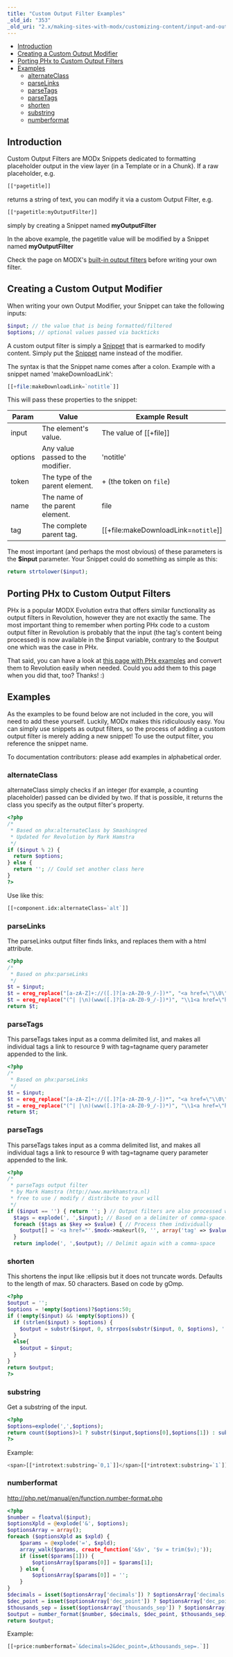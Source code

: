 ```yaml
---
title: "Custom Output Filter Examples"
_old_id: "353"
_old_uri: "2.x/making-sites-with-modx/customizing-content/input-and-output-filters-(output-modifiers)/custom-output-filter-examples"
---
```


- [Introduction](#introduction)
- [Creating a Custom Output Modifier](#creating-a-custom-output-modifier)
- [Porting PHx to Custom Output Filters](#porting-phx-to-custom-output-filters)
- [Examples](#examples)
  - [alternateClass](#alternateclass)
  - [parseLinks](#parselinks)
  - [parseTags](#parsetags)
  - [parseTags](#parsetags-1)
  - [shorten](#shorten)
  - [substring](#substring)
  - [numberformat](#numberformat)



## Introduction 

Custom Output Filters are MODx Snippets dedicated to formatting placeholder output in the view layer (in a Template or in a Chunk). If a raw placeholder, e.g.

``` php 
[[*pagetitle]]
```

returns a string of text, you can modify it via a custom Output Filter, e.g.

``` php 
[[*pagetitle:myOutputFilter]]
```

simply by creating a Snippet named **myOutputFilter**

In the above example, the pagetitle value will be modified by a Snippet named **myOutputFilter**

Check the page on MODX's [built-in output filters](making-sites-with-modx/customizing-content/input-and-output-filters-(output-modifiers) "Input and Output Filters (Output Modifiers)") before writing your own filter.

## Creating a Custom Output Modifier 

When writing your own Output Modifier, your Snippet can take the following inputs:

``` php 
$input; // the value that is being formatted/filtered
$options; // optional values passed via backticks
```

A custom output filter is simply a [Snippet](developing-in-modx/basic-development/snippets "Snippets") that is earmarked to modify content. Simply put the [Snippet](developing-in-modx/basic-development/snippets "Snippets") name instead of the modifier.

The syntax is that the Snippet name comes after a colon. Example with a snippet named 'makeDownloadLink':

``` php 
[[+file:makeDownloadLink=`notitle`]]
```

This will pass these properties to the snippet:

| Param   | Value                             | Example Result                           |
| ------- | --------------------------------- | ---------------------------------------- |
| input   | The element's value.              | The value of \[\[+file\]\]               |
| options | Any value passed to the modifier. | 'notitle'                                |
| token   | The type of the parent element.   | + (the token on `file`)                  |
| name    | The name of the parent element.   | file                                     |
| tag     | The complete parent tag.          | \[\[+file:makeDownloadLink=`notitle`\]\] |

The most important (and perhaps the most obvious) of these parameters is the **$input** parameter. Your Snippet could do something as simple as this:

``` php 
return strtolower($input);
```

## Porting PHx to Custom Output Filters 

PHx is a popular MODX Evolution extra that offers similar functionality as output filters in Revolution, however they are not exactly the same. The most important thing to remember when porting PHx code to a custom output filter in Revolution is probably that the input (the tag's content being processed) is now available in the $input variable, contrary to the $output one which was the case in PHx.

That said, you can have a look at [this page with PHx examples](http://wiki.modxcms.com/index.php/PHx/CustomModifiers) and convert them to Revolution easily when needed. Could you add them to this page when you did that, too? Thanks! :)

## Examples 

As the examples to be found below are not included in the core, you will need to add these yourself. Luckily, MODx makes this ridiculously easy. You can simply use snippets as output filters, so the process of adding a custom output filter is merely adding a new snippet! To use the output filter, you reference the snippet name.

To documentation contributors: please add examples in alphabetical order.

### alternateClass 

alternateClass simply checks if an integer (for example, a counting placeholder) passed can be divided by two. If that is possible, it returns the class you specify as the output filter's property.

``` php 
<?php
/*
 * Based on phx:alternateClass by Smashingred
 * Updated for Revolution by Mark Hamstra
 */
if ($input % 2) {
  return $options;
} else {
  return ''; // Could set another class here
}
?>
```

Use like this:

``` php 
[[+component.idx:alternateClass=`alt`]]
```

### parseLinks 

The parseLinks output filter finds links, and replaces them with a html <a> attribute.

``` php 
<?php
/*
 * Based on phx:parseLinks
 */
$t = $input;
$t = ereg_replace("[a-zA-Z]+://([.]?[a-zA-Z0-9_/-])*", "<a href=\"\\0\">\\0</a>", $t);
$t = ereg_replace("(^| |\n)(www([.]?[a-zA-Z0-9_/-])*)", "\\1<a href=\"http://\\2\">\\2</a>", $t);
return $t;
```

### parseTags 

This parseTags takes input as a comma delimited list, and makes all individual tags a link to resource 9 with tag=tagname query parameter appended to the link.

``` php 
<?php
/*
 * Based on phx:parseLinks
 */
$t = $input;
$t = ereg_replace("[a-zA-Z]+://([.]?[a-zA-Z0-9_/-])*", "<a href=\"\\0\">\\0</a>", $t);
$t = ereg_replace("(^| |\n)(www([.]?[a-zA-Z0-9_/-])*)", "\\1<a href=\"http://\\2\">\\2</a>", $t);
return $t;
```

### parseTags 

This parseTags takes input as a comma delimited list, and makes all individual tags a link to resource 9 with tag=tagname query parameter appended to the link.

``` php 
<?php
/*
 * parseTags output filter
 * by Mark Hamstra (http://www.markhamstra.nl)
 * free to use / modify / distribute to your will
 */
if ($input == '') { return ''; } // Output filters are also processed when the input is empty, so check for that.
  $tags = explode(', ',$input); // Based on a delimiter of comma-space.
  foreach ($tags as $key => $value) { // Process them individually
    $output[] = '<a href="'.$modx->makeurl(9, '', array('tag' => $value)).'">'.$value.'</a>';
  }
  return implode(', ',$output); // Delimit again with a comma-space
```

### shorten 

This shortens the input like :ellipsis but it does not truncate words. Defaults to the length of max. 50 characters. Based on code by gOmp.

``` php 
<?php
$output = '';
$options = !empty($options)?$options:50;
if (!empty($input) && !empty($options)) {
  if (strlen($input) > $options) {
    $output = substr($input, 0, strrpos(substr($input, 0, $options), ' ')).' &hellip;';
  }
  else{
    $output = $input;
  }
}
return $output;
?>
```

### substring 

Get a substring of the input.

``` php 
<?php
$options=explode(',',$options);
return count($options)>1 ? substr($input,$options[0],$options[1]) : substr($input,$options[0]);
?>
```

Example:

``` php 
<span>[[*introtext:substring=`0,1`]]</span>[[*introtext:substring=`1`]]
```

### numberformat 

<http://php.net/manual/en/function.number-format.php>

``` php 
<?php
$number = floatval($input);
$optionsXpld = @explode('&', $options);
$optionsArray = array();
foreach ($optionsXpld as $xpld) {
    $params = @explode('=', $xpld);
    array_walk($params, create_function('&$v', '$v = trim($v);'));
    if (isset($params[1])) {
        $optionsArray[$params[0]] = $params[1];
    } else {
        $optionsArray[$params[0]] = '';
    }
}
$decimals = isset($optionsArray['decimals']) ? $optionsArray['decimals'] : null;
$dec_point = isset($optionsArray['dec_point']) ? $optionsArray['dec_point'] : null;
$thousands_sep = isset($optionsArray['thousands_sep']) ? $optionsArray['thousands_sep'] : null;
$output = number_format($number, $decimals, $dec_point, $thousands_sep);
return $output;
```

Example:

``` php 
[[+price:numberformat=`&decimals=2&dec_point=,&thousands_sep=.`]]
```